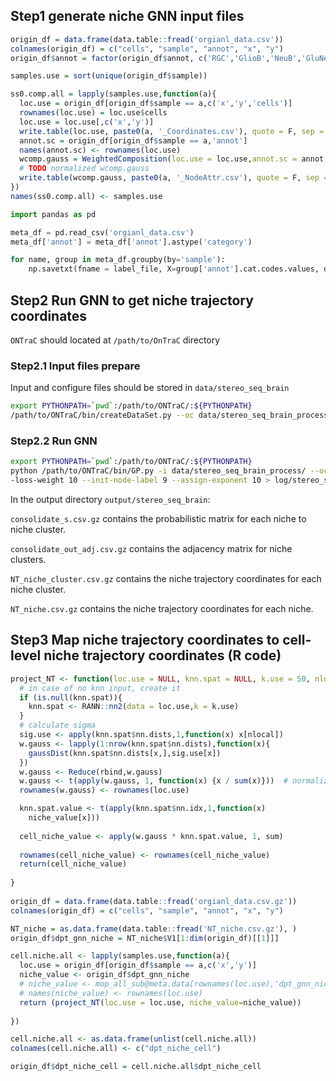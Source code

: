 ## Step1 generate niche GNN input files

```R
origin_df = data.frame(data.table::fread('orgianl_data.csv'))
colnames(origin_df) = c("cells", "sample", "annot", "x", "y")
origin_df$annot = factor(origin_df$annot, c('RGC','GlioB','NeuB','GluNeuB','GluNeu','GABA','Basal','Fibro','Endo','Ery'))

samples.use = sort(unique(origin_df$sample))

ss0.comp.all = lapply(samples.use,function(a){
  loc.use = origin_df[origin_df$sample == a,c('x','y','cells')]
  rownames(loc.use) = loc.use$cells
  loc.use = loc.use[,c('x','y')]
  write.table(loc.use, paste0(a, '_Coordinates.csv'), quote = F, sep = ',', row.names = F, col.names = F)
  annot.sc = origin_df[origin_df$sample == a,'annot']
  names(annot.sc) <- rownames(loc.use)
  wcomp.gauss = WeightedComposition(loc.use = loc.use,annot.sc = annot.sc)
  # TODO normalized wcomp.gauss
  write.table(wcomp.gauss, paste0(a, '_NodeAttr.csv'), quote = F, sep = ',', row.names = F, col.names = F)
})
names(ss0.comp.all) <- samples.use
```

```python
import pandas as pd

meta_df = pd.read_csv('orgianl_data.csv')
meta_df['annot'] = meta_df['annot'].astype('category')

for name, group in meta_df.groupby(by='sample'):
	np.savetxt(fname = label_file, X=group['annot'].cat.codes.values, delimiter=',')
```

## Step2 Run GNN to get niche trajectory coordinates

`ONTraC` should located at `/path/to/OnTraC` directory

### Step2.1 Input files prepare

Input and configure files should be stored in `data/stereo_seq_brain`

```bash
export PYTHONPATH=`pwd`:/path/to/ONTraC/:${PYTHONPATH}
/path/to/ONTraC/bin/createDataSet.py --oc data/stereo_seq_brain_process -y data/stereo_seq_brain/data.yaml --n-cpu 16 --n-neighbors 50
```

### Step2.2 Run GNN

```bash
export PYTHONPATH=`pwd`:/path/to/ONTraC/:${PYTHONPATH}
python /path/to/ONTraC/bin/GP.py -i data/stereo_seq_brain_process/ --oc output/stereo_seq_brain --device cuda     --epochs 1000 --batch-size 5 -s 42 --patience 100 --min-delta 0.001 --min-epochs 50 --lr 0.03 --hidden-feats 4     -k 6 --dropout 0 --spectral-loss-weight 1 --ortho-loss-weight 0 --cluster-loss-weight 0.01     --feat-similarity
-loss-weight 10 --init-node-label 9 --assign-exponent 10 > log/stereo_seq_brain.log
```

In the output directory `output/stereo_seq_brain`:

`consolidate_s.csv.gz` contains the probabilistic matrix for each niche to niche cluster.

`consolidate_out_adj.csv.gz` contains the adjacency matrix for niche clusters.

`NT_niche_cluster.csv.gz` contains the niche trajectory coordinates for each niche cluster.

`NT_niche.csv.gz` contains the niche trajectory coordinates for each niche.

## Step3 Map niche trajectory coordinates to cell-level niche trajectory coordinates (R code)

```R
project_NT <- function(loc.use = NULL, knn.spat = NULL, k.use = 50, nlocal = 20, niche_value = NULL) {
  # in case of no knn input, create it
  if (is.null(knn.spat)){
    knn.spat <- RANN::nn2(data = loc.use,k = k.use)
  }
  # calculate sigma
  sig.use <- apply(knn.spat$nn.dists,1,function(x) x[nlocal])
  w.gauss <- lapply(1:nrow(knn.spat$nn.dists),function(x){
    gaussDist(knn.spat$nn.dists[x,],sig.use[x])
  })
  w.gauss <- Reduce(rbind,w.gauss)
  w.gauss <- t(apply(w.gauss, 1, function(x) {x / sum(x)}))  # normalize
  rownames(w.gauss) <- rownames(loc.use)

  knn.spat.value <- t(apply(knn.spat$nn.idx,1,function(x) 
    niche_value[x]))
  
  cell_niche_value <- apply(w.gauss * knn.spat.value, 1, sum)
      
  rownames(cell_niche_value) <- rownames(cell_niche_value)
  return(cell_niche_value)
  
}
      
origin_df = data.frame(data.table::fread('orgianl_data.csv.gz'))
colnames(origin_df) = c("cells", "sample", "annot", "x", "y")

NT_niche = as.data.frame(data.table::fread('NT_niche.csv.gz'), )
origin_df$dpt_gnn_niche = NT_niche$V1[1:dim(origin_df)[[1]]]

cell.niche.all <- lapply(samples.use,function(a){
  loc.use = origin_df[origin_df$sample == a,c('x','y')]
  niche_value <- origin_df$dpt_gnn_niche
  # niche_value <- mop_all_sub@meta.data[rownames(loc.use),'dpt_gnn_niche']
  # names(niche_value) <- rownames(loc.use)
  return (project_NT(loc.use = loc.use, niche_value=niche_value))
  
})

cell.niche.all <- as.data.frame(unlist(cell.niche.all))
colnames(cell.niche.all) <- c("dpt_niche_cell")

origin_df$dpt_niche_cell = cell.niche.all$dpt_niche_cell
```
